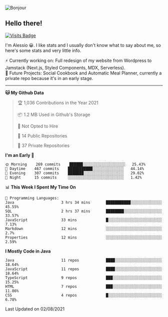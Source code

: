 ![Bonjour](https://i.redd.it/ayih4qogh2a51.png)

## Hello there!
[![Visits Badge](https://badges.pufler.dev/visits/PandaSekh/PandaSekh)](https://alessiofranceschi.me)

I'm Alessio 😀. I like stats and I usually don't know what to say about me, so here's some stats and very little info.

⚡ Currently working on: Full redesign of my website from Wordpress to Jamstack (Next.js, Styled Components, MDX, Serverless).  
🤔 Future Projects: Social Cookbook and Automatic Meal Planner, currently a private repo because it's in an early stage.

---

<!--START_SECTION:waka-->
**🐱 My Github Data** 

> 🏆 1,036 Contributions in the Year 2021
 > 
> 📦 1.2 MB Used in Github's Storage 
 > 
> 🚫 Not Opted to Hire
 > 
> 📜 14 Public Repositories 
 > 
> 🔑 37 Private Repositories  
 > 
**I'm an Early 🐤** 

```text
🌞 Morning    269 commits    ██████░░░░░░░░░░░░░░░░░░░   25.43% 
🌆 Daytime    467 commits    ███████████░░░░░░░░░░░░░░   44.14% 
🌃 Evening    307 commits    ███████░░░░░░░░░░░░░░░░░░   29.02% 
🌙 Night      15 commits     ░░░░░░░░░░░░░░░░░░░░░░░░░   1.42%

```


📊 **This Week I Spent My Time On** 

```text
💬 Programming Languages: 
Java                     3 hrs 34 mins       ███████████░░░░░░░░░░░░░░   45.55% 
SQL                      2 hrs 37 mins       ████████░░░░░░░░░░░░░░░░░   33.57% 
JavaScript               33 mins             █░░░░░░░░░░░░░░░░░░░░░░░░   7.13% 
Markdown                 12 mins             ░░░░░░░░░░░░░░░░░░░░░░░░░   2.7% 
Properties               12 mins             ░░░░░░░░░░░░░░░░░░░░░░░░░   2.59%

```

**I Mostly Code in Java** 

```text
Java                     11 repos            ████░░░░░░░░░░░░░░░░░░░░░   18.64% 
JavaScript               11 repos            ████░░░░░░░░░░░░░░░░░░░░░   18.64% 
TypeScript               9 repos             ███░░░░░░░░░░░░░░░░░░░░░░   15.25% 
HTML                     7 repos             ███░░░░░░░░░░░░░░░░░░░░░░   11.86% 
CSS                      4 repos             █░░░░░░░░░░░░░░░░░░░░░░░░   6.78%

```



 Last Updated on 02/08/2021
<!--END_SECTION:waka-->
